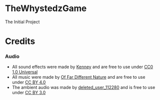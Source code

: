 # TheWhystedzGame
The Initial Project

# Credits
### Audio
- All sound effects were made by [Kenney](https://www.kenney.nl/assets?q=audio) and are free to use under [CC0 1.0 Universal](https://creativecommons.org/publicdomain/zero/1.0/)
- All music were made by [Of Far Different Nature](https://fardifferent.bandcamp.com/) and are free to use under [CC BY 4.0](https://creativecommons.org/licenses/by/4.0/)
- The ambient audio was made by [deleted_user_112280](https://freesound.org/people/deleted_user_112280/sounds/178368/) and is free to use under [CC BY 3.0](https://creativecommons.org/licenses/by/3.0/)
